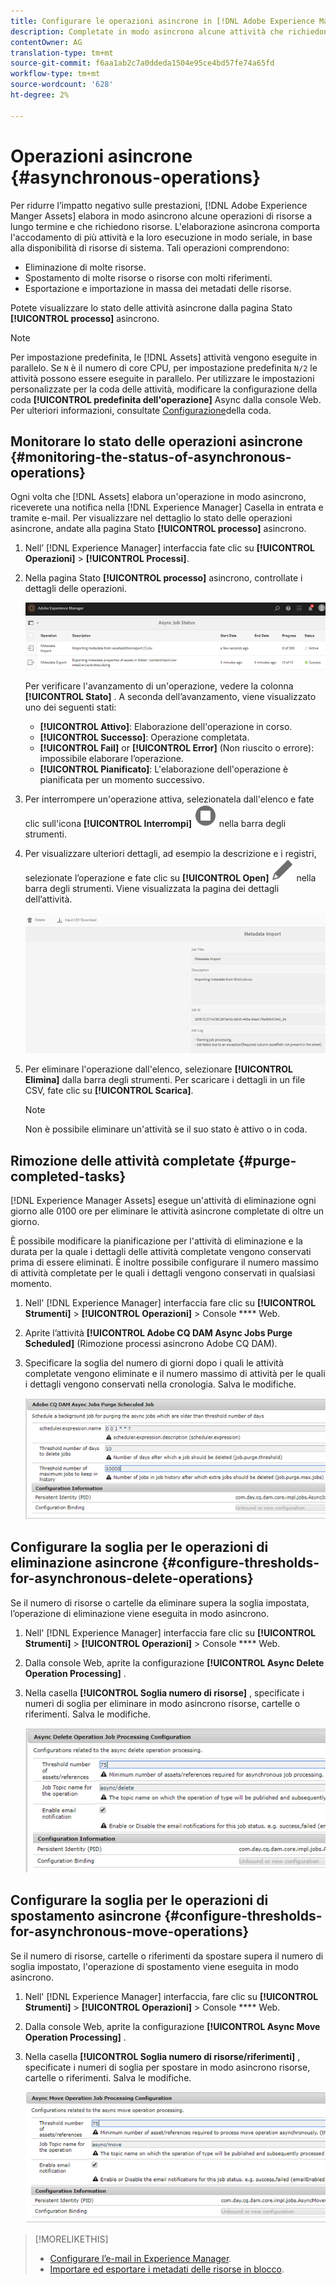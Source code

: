 ```yaml
---
title: Configurare le operazioni asincrone in [!DNL Adobe Experience Manager].
description: Completate in modo asincrono alcune attività che richiedono risorse per ottimizzare le prestazioni in [!DNL Experience Manager Assets].
contentOwner: AG
translation-type: tm+mt
source-git-commit: f6aa1ab2c7a0ddeda1504e95ce4bd57fe74a65fd
workflow-type: tm+mt
source-wordcount: '628'
ht-degree: 2%

---
```



# Operazioni asincrone {#asynchronous-operations}

Per ridurre l’impatto negativo sulle prestazioni, [!DNL Adobe Experience Manger Assets] elabora in modo asincrono alcune operazioni di risorse a lungo termine e che richiedono risorse. L&#39;elaborazione asincrona comporta l&#39;accodamento di più attività e la loro esecuzione in modo seriale, in base alla disponibilità di risorse di sistema. Tali operazioni comprendono:

* Eliminazione di molte risorse.
* Spostamento di molte risorse o risorse con molti riferimenti.
* Esportazione e importazione in massa dei metadati delle risorse.

Potete visualizzare lo stato delle attività asincrone dalla pagina Stato **[!UICONTROL processo]** asincrono.

>[!NOTE]
>
>Per impostazione predefinita, le [!DNL Assets] attività vengono eseguite in parallelo. Se `N` è il numero di core CPU, per impostazione predefinita `N/2` le attività possono essere eseguite in parallelo. Per utilizzare le impostazioni personalizzate per la coda delle attività, modificare la configurazione della coda **[!UICONTROL predefinita dell&#39;operazione]** Async dalla console Web. Per ulteriori informazioni, consultate [Configurazione](https://sling.apache.org/documentation/bundles/apache-sling-eventing-and-job-handling.html#queue-configurations)della coda.

## Monitorare lo stato delle operazioni asincrone {#monitoring-the-status-of-asynchronous-operations}

Ogni volta che [!DNL Assets] elabora un&#39;operazione in modo asincrono, riceverete una notifica nella [!DNL Experience Manager] Casella in entrata [](/help/sites-authoring/inbox.md) e tramite e-mail. Per visualizzare nel dettaglio lo stato delle operazioni asincrone, andate alla pagina Stato **[!UICONTROL processo]** asincrono.

1. Nell’ [!DNL Experience Manager] interfaccia fate clic su **[!UICONTROL Operazioni]** > **[!UICONTROL Processi]**.

1. Nella pagina Stato **[!UICONTROL processo]** asincrono, controllate i dettagli delle operazioni.

   ![Stato e dettagli delle operazioni asincrone](assets/job_status.png)

   Per verificare l&#39;avanzamento di un&#39;operazione, vedere la colonna **[!UICONTROL Stato]** . A seconda dell’avanzamento, viene visualizzato uno dei seguenti stati:

   * **[!UICONTROL Attivo]**: Elaborazione dell&#39;operazione in corso.
   * **[!UICONTROL Successo]**: Operazione completata.
   * **[!UICONTROL Fail]** or **[!UICONTROL Error]** (Non riuscito o errore): impossibile elaborare l’operazione.
   * **[!UICONTROL Pianificato]**: L&#39;elaborazione dell&#39;operazione è pianificata per un momento successivo.

1. Per interrompere un&#39;operazione attiva, selezionatela dall&#39;elenco e fate clic sull&#39;icona **[!UICONTROL Interrompi]** ![arresto](assets/do-not-localize/stop_icon.svg) nella barra degli strumenti.

1. Per visualizzare ulteriori dettagli, ad esempio la descrizione e i registri, selezionate l’operazione e fate clic su **[!UICONTROL Open]** ![open_icon](assets/do-not-localize/edit_icon.svg) nella barra degli strumenti. Viene visualizzata la pagina dei dettagli dell’attività.

   ![Dettagli di un’attività di importazione di metadati](assets/job_details.png)

1. Per eliminare l&#39;operazione dall&#39;elenco, selezionare **[!UICONTROL Elimina]** dalla barra degli strumenti. Per scaricare i dettagli in un file CSV, fate clic su **[!UICONTROL Scarica]**.

   >[!NOTE]
   >
   >Non è possibile eliminare un&#39;attività se il suo stato è attivo o in coda.

## Rimozione delle attività completate {#purge-completed-tasks}

[!DNL Experience Manager Assets] esegue un&#39;attività di eliminazione ogni giorno alle 0100 ore per eliminare le attività asincrone completate di oltre un giorno.

<!-- TBD: Find out from the engineering team and mention the time zone of this 1:00 am task.
-->

È possibile modificare la pianificazione per l&#39;attività di eliminazione e la durata per la quale i dettagli delle attività completate vengono conservati prima di essere eliminati. È inoltre possibile configurare il numero massimo di attività completate per le quali i dettagli vengono conservati in qualsiasi momento.

1. Nell&#39; [!DNL Experience Manager] interfaccia fare clic su **[!UICONTROL Strumenti]** > **[!UICONTROL Operazioni]** > Console **** Web.
1. Aprite l’attività **[!UICONTROL Adobe CQ DAM Async Jobs Purge Scheduled]** (Rimozione processi asincrono Adobe CQ DAM).
1. Specificare la soglia del numero di giorni dopo i quali le attività completate vengono eliminate e il numero massimo di attività per le quali i dettagli vengono conservati nella cronologia. Salva le modifiche.

   ![Configurazione per pianificare l&#39;eliminazione delle attività asincrone](assets/purge_job.png)

## Configurare la soglia per le operazioni di eliminazione asincrone {#configure-thresholds-for-asynchronous-delete-operations}

Se il numero di risorse o cartelle da eliminare supera la soglia impostata, l’operazione di eliminazione viene eseguita in modo asincrono.

1. Nell&#39; [!DNL Experience Manager] interfaccia fare clic su **[!UICONTROL Strumenti]** > **[!UICONTROL Operazioni]** > Console **** Web.
1. Dalla console Web, aprite la configurazione **[!UICONTROL Async Delete Operation Processing]** .
1. Nella casella **[!UICONTROL Soglia numero di risorse]** , specificate i numeri di soglia per eliminare in modo asincrono risorse, cartelle o riferimenti. Salva le modifiche.

   ![Impostare il limite di soglia per l&#39;attività di eliminazione delle risorse](assets/delete_threshold.png)

## Configurare la soglia per le operazioni di spostamento asincrone {#configure-thresholds-for-asynchronous-move-operations}

Se il numero di risorse, cartelle o riferimenti da spostare supera il numero di soglia impostato, l&#39;operazione di spostamento viene eseguita in modo asincrono.

1. Nell&#39; [!DNL Experience Manager] interfaccia, fare clic su **[!UICONTROL Strumenti]** > **[!UICONTROL Operazioni]** > Console **** Web.
1. Dalla console Web, aprite la configurazione **[!UICONTROL Async Move Operation Processing]** .
1. Nella casella **[!UICONTROL Soglia numero di risorse/riferimenti]** , specificate i numeri di soglia per spostare in modo asincrono risorse, cartelle o riferimenti. Salva le modifiche.

   ![Impostare il limite di soglia per l&#39;attività di spostamento delle risorse](assets/move_threshold.png)

>[!MORELIKETHIS]
>
>* [Configurare l’e-mail in  Experience Manager](/help/sites-administering/notification.md).
>* [Importare ed esportare i metadati delle risorse in blocco](/help/assets/metadata-import-export.md).

